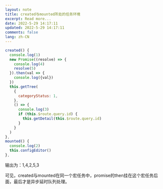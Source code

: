 ```yaml
---
layout: note
title: created与mounted所处的任务环境
excerpt: Read more...
date: 2022-5-29 14:17:11
updated: 2022-5-29 14:17:11
comments: false
lang: zh-CN
---
```


```js
created() {
  console.log(1)
  new Promise((resolve) => {
    console.log(4)
    resolve(5)
  }).then(val => {
    console.log({val})
  })
  this.getTree(
    {
      categoryStatus: 1,
    },
    () => {
      console.log(3)
      if (this.$route.query.id) {
        this.getDetail(this.$route.query.id)
      }
    }
  )
},
mounted() {
  console.log(2)
  this.configEditor()
},
```

输出为：1,4,2,5,3

可见，created与mounted在同一个宏任务中，promise的then挂在这个宏任务后面，最后才是异步延时队列处理。
  